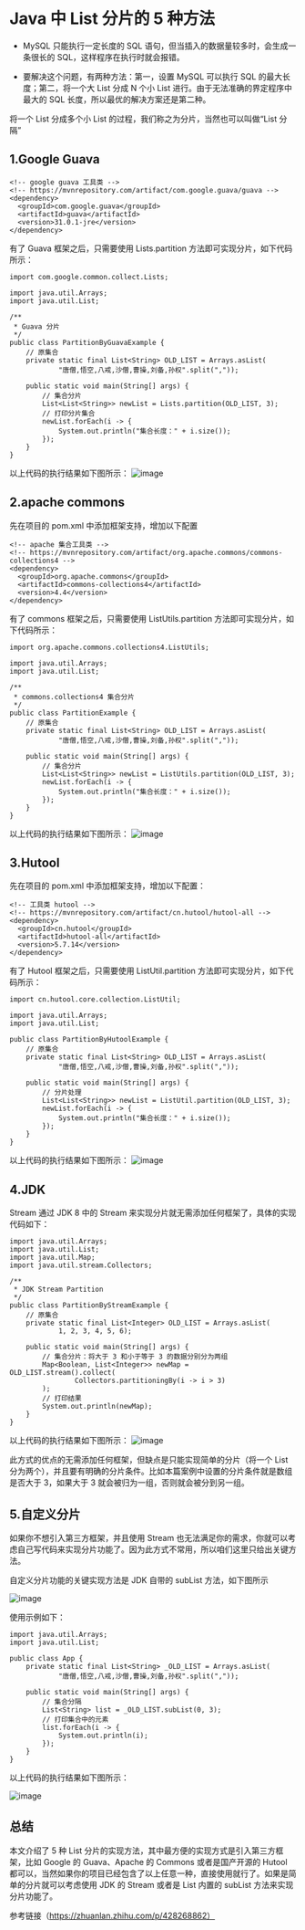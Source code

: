 # Java 中 List 分片的 5 种方法

* MySQL 只能执行一定长度的 SQL 语句，但当插入的数据量较多时，会生成一条很长的 SQL，这样程序在执行时就会报错。

* 要解决这个问题，有两种方法：第一，设置 MySQL 可以执行 SQL 的最大长度；第二，将一个大 List 分成 N 个小 List 进行。由于无法准确的界定程序中最大的 SQL 长度，所以最优的解决方案还是第二种。


将一个 List 分成多个小 List 的过程，我们称之为分片，当然也可以叫做“List 分隔”


## 1.Google Guava

```
<!-- google guava 工具类 -->
<!-- https://mvnrepository.com/artifact/com.google.guava/guava -->
<dependency>
  <groupId>com.google.guava</groupId>
  <artifactId>guava</artifactId>
  <version>31.0.1-jre</version>
</dependency>
```
有了 Guava 框架之后，只需要使用 Lists.partition 方法即可实现分片，如下代码所示：
```
import com.google.common.collect.Lists;

import java.util.Arrays;
import java.util.List;

/**
 * Guava 分片
 */
public class PartitionByGuavaExample {
    // 原集合
    private static final List<String> OLD_LIST = Arrays.asList(
            "唐僧,悟空,八戒,沙僧,曹操,刘备,孙权".split(","));

    public static void main(String[] args) {
        // 集合分片
        List<List<String>> newList = Lists.partition(OLD_LIST, 3);
        // 打印分片集合
        newList.forEach(i -> {
            System.out.println("集合长度：" + i.size());
        });
    }
}
```
以上代码的执行结果如下图所示：
![image](https://user-images.githubusercontent.com/64882640/210506525-82a273d6-f4ea-4ae8-8f7d-1614ea5e16ce.png)


## 2.apache commons
先在项目的 pom.xml 中添加框架支持，增加以下配置

```
<!-- apache 集合工具类 -->
<!-- https://mvnrepository.com/artifact/org.apache.commons/commons-collections4 -->
<dependency>
  <groupId>org.apache.commons</groupId>
  <artifactId>commons-collections4</artifactId>
  <version>4.4</version>
</dependency>
```

有了 commons 框架之后，只需要使用 ListUtils.partition 方法即可实现分片，如下代码所示：

```
import org.apache.commons.collections4.ListUtils;

import java.util.Arrays;
import java.util.List;

/**
 * commons.collections4 集合分片
 */
public class PartitionExample {
    // 原集合
    private static final List<String> OLD_LIST = Arrays.asList(
            "唐僧,悟空,八戒,沙僧,曹操,刘备,孙权".split(","));

    public static void main(String[] args) {
        // 集合分片
        List<List<String>> newList = ListUtils.partition(OLD_LIST, 3);
        newList.forEach(i -> {
            System.out.println("集合长度：" + i.size());
        });
    }
}
```

以上代码的执行结果如下图所示：
![image](https://user-images.githubusercontent.com/64882640/210506794-52cf9a6b-c3d4-4807-be99-8f0925fd031a.png)


## 3.Hutool

先在项目的 pom.xml 中添加框架支持，增加以下配置：

```
<!-- 工具类 hutool -->
<!-- https://mvnrepository.com/artifact/cn.hutool/hutool-all -->
<dependency>
  <groupId>cn.hutool</groupId>
  <artifactId>hutool-all</artifactId>
  <version>5.7.14</version>
</dependency>
```

有了 Hutool 框架之后，只需要使用 ListUtil.partition 方法即可实现分片，如下代码所示：

```
import cn.hutool.core.collection.ListUtil;

import java.util.Arrays;
import java.util.List;

public class PartitionByHutoolExample {
    // 原集合
    private static final List<String> OLD_LIST = Arrays.asList(
            "唐僧,悟空,八戒,沙僧,曹操,刘备,孙权".split(","));

    public static void main(String[] args) {
        // 分片处理
        List<List<String>> newList = ListUtil.partition(OLD_LIST, 3);
        newList.forEach(i -> {
            System.out.println("集合长度：" + i.size());
        });
    }
}
```

以上代码的执行结果如下图所示：
![image](https://user-images.githubusercontent.com/64882640/210506958-c845c543-b2a5-4483-b9bf-455a62ddaf12.png)


## 4.JDK

Stream 通过 JDK 8 中的 Stream 来实现分片就无需添加任何框架了，具体的实现代码如下：

```
import java.util.Arrays;
import java.util.List;
import java.util.Map;
import java.util.stream.Collectors;

/**
 * JDK Stream Partition
 */
public class PartitionByStreamExample {
    // 原集合
    private static final List<Integer> OLD_LIST = Arrays.asList(
            1, 2, 3, 4, 5, 6);

    public static void main(String[] args) {
        // 集合分片：将大于 3 和小于等于 3 的数据分别分为两组
        Map<Boolean, List<Integer>> newMap = OLD_LIST.stream().collect(
                Collectors.partitioningBy(i -> i > 3)
        );
        // 打印结果
        System.out.println(newMap);
    }
}
```

以上代码的执行结果如下图所示：
![image](https://user-images.githubusercontent.com/64882640/210507178-88b297cb-a369-45f8-8d9d-4d422ddc3f5c.png)

此方式的优点的无需添加任何框架，但缺点是只能实现简单的分片（将一个 List 分为两个），并且要有明确的分片条件。比如本篇案例中设置的分片条件就是数组是否大于 3，如果大于 3 就会被归为一组，否则就会被分到另一组。

## 5.自定义分片

如果你不想引入第三方框架，并且使用 Stream 也无法满足你的需求，你就可以考虑自己写代码来实现分片功能了。因为此方式不常用，所以咱们这里只给出关键方法。

自定义分片功能的关键实现方法是 JDK 自带的 subList 方法，如下图所示

![image](https://user-images.githubusercontent.com/64882640/210507272-7bc3d6ce-5ec0-4276-b159-81fb506640bf.png)

使用示例如下：

```
import java.util.Arrays;
import java.util.List;

public class App {
    private static final List<String> _OLD_LIST = Arrays.asList(
            "唐僧,悟空,八戒,沙僧,曹操,刘备,孙权".split(","));

    public static void main(String[] args) {
        // 集合分隔
        List<String> list = _OLD_LIST.subList(0, 3);
        // 打印集合中的元素
        list.forEach(i -> {
            System.out.println(i);
        });
    }
}
```

以上代码的执行结果如下图所示：

![image](https://user-images.githubusercontent.com/64882640/210507334-56f65247-8efe-46bd-8f42-195e0ddeaa4f.png)

## 总结
本文介绍了 5 种 List 分片的实现方法，其中最方便的实现方式是引入第三方框架，比如 Google 的 Guava、Apache 的 Commons 或者是国产开源的 Hutool 都可以，当然如果你的项目已经包含了以上任意一种，直接使用就行了。如果是简单的分片就可以考虑使用 JDK 的 Stream 或者是 List 内置的 subList 方法来实现分片功能了。


参考链接（https://zhuanlan.zhihu.com/p/428268862）
